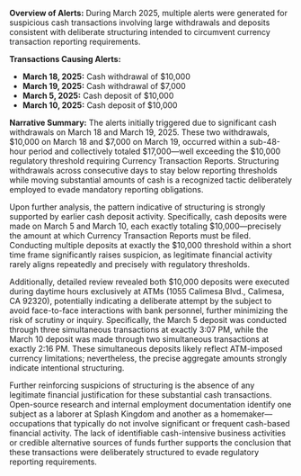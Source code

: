 **Overview of Alerts:**
During March 2025, multiple alerts were generated for suspicious cash transactions involving large withdrawals and deposits consistent with deliberate structuring intended to circumvent currency transaction reporting requirements.

**Transactions Causing Alerts:**

* **March 18, 2025:** Cash withdrawal of $10,000
* **March 19, 2025:** Cash withdrawal of $7,000
* **March 5, 2025:** Cash deposit of $10,000
* **March 10, 2025:** Cash deposit of $10,000

**Narrative Summary:**
The alerts initially triggered due to significant cash withdrawals on March 18 and March 19, 2025. These two withdrawals, $10,000 on March 18 and $7,000 on March 19, occurred within a sub-48-hour period and collectively totaled $17,000—well exceeding the $10,000 regulatory threshold requiring Currency Transaction Reports. Structuring withdrawals across consecutive days to stay below reporting thresholds while moving substantial amounts of cash is a recognized tactic deliberately employed to evade mandatory reporting obligations.

Upon further analysis, the pattern indicative of structuring is strongly supported by earlier cash deposit activity. Specifically, cash deposits were made on March 5 and March 10, each exactly totaling $10,000—precisely the amount at which Currency Transaction Reports must be filed. Conducting multiple deposits at exactly the $10,000 threshold within a short time frame significantly raises suspicion, as legitimate financial activity rarely aligns repeatedly and precisely with regulatory thresholds.

Additionally, detailed review revealed both $10,000 deposits were executed during daytime hours exclusively at ATMs (1055 Calimesa Blvd., Calimesa, CA 92320), potentially indicating a deliberate attempt by the subject to avoid face-to-face interactions with bank personnel, further minimizing the risk of scrutiny or inquiry. Specifically, the March 5 deposit was conducted through three simultaneous transactions at exactly 3:07 PM, while the March 10 deposit was made through two simultaneous transactions at exactly 2:16 PM. These simultaneous deposits likely reflect ATM-imposed currency limitations; nevertheless, the precise aggregate amounts strongly indicate intentional structuring.

Further reinforcing suspicions of structuring is the absence of any legitimate financial justification for these substantial cash transactions. Open-source research and internal employment documentation identify one subject as a laborer at Splash Kingdom and another as a homemaker—occupations that typically do not involve significant or frequent cash-based financial activity. The lack of identifiable cash-intensive business activities or credible alternative sources of funds further supports the conclusion that these transactions were deliberately structured to evade regulatory reporting requirements.
